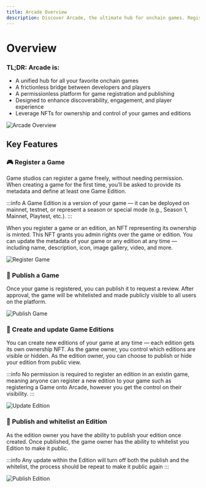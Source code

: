 ```yaml
---
title: Arcade Overview
description: Discover Arcade, the ultimate hub for onchain games. Register, manage, and publish your games with ease — no permission required.
---
```


# Overview

### TL;DR: Arcade is:

- A unified hub for all your favorite onchain games
- A frictionless bridge between developers and players
- A permissionless platform for game registration and publishing
- Designed to enhance discoverability, engagement, and player experience
- Leverage NFTs for ownership and control of your games and editions

![Arcade Overview](/arcade-inventory.png)

## Key Features

### 🎮 Register a Game

Game studios can register a game freely, without needing permission.
When creating a game for the first time, you’ll be asked to provide its metadata and define at least one Game Edition.

:::info
A Game Edition is a version of your game — it can be deployed on mainnet, testnet, or represent a season or special mode (e.g., Season 1, Mainnet, Playtest, etc.).
:::

When you register a game or an edition, an NFT representing its ownership is minted.
This NFT grants you admin rights over the game or edition.
You can update the metadata of your game or any edition at any time — including name, description, icon, image gallery, video, and more.

![Register Game](/arcade-register-game.png)

### 🚀 Publish a Game

Once your game is registered, you can publish it to request a review.
After approval, the game will be whitelisted and made publicly visible to all users on the platform.

![Publish Game](/arcade-publish-game.png)

### 🧩 Create and update Game Editions

You can create new editions of your game at any time — each edition gets its own ownership NFT.
As the game owner, you control which editions are visible or hidden.
As the edition owner, you can choose to publish or hide your edition from public view.

:::info
No permission is required to register an edition in an existin game, meaning anyone can register a new edition to your game such as registering a Game onto Arcade, however you get the control on their visibility.
:::

![Update Edition](/arcade-update-edition.png)

### 🚀 Publish and whitelist an Edition

As the edition owner you have the ability to publish your edition once created.
Once published, the game owner has the ability to whitelist you Edition to make it public.

:::info
Any update within the Edition will turn off both the publish and the whitelist, the process should be repeat to make it public again
:::

![Publish Edition](/arcade-publish-edition.png)

